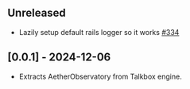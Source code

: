 ## Unreleased

- Lazily setup default rails logger so it works [#334](https://github.com/powerhome/power-tools/pull/334)

## [0.0.1] - 2024-12-06

- Extracts AetherObservatory from Talkbox engine.
